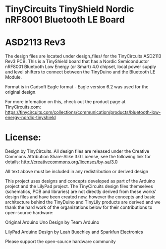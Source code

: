 # TinyCircuits TinyShield Nordic nRF8001 Bluetooth LE Board
# ASD2113 Rev3

The design files are located under design_files/ for the TinyCircuits ASD2113 Rev3 PCB.  This is a TinyShield board that has a Nordic Semiconductor nRF8001 Bluetooth Low Energy (or Smart) 4.0 chipset, local power supply and level shifters to connect between the TinyDuino and the Bluetooth LE Module. 

Format is in Cadsoft Eagle format - Eagle version 6.2 was used for the original design.

For more infomation on this, check out the product page at TinyCircuits.com: https://tinycircuits.com/collections/communication/products/bluetooth-low-energy-nordic-tinyshield



# License:

Design by TinyCircuits.
All design files are released under the Creative Commons Attribution Share-Alike 3.0 License, see the following link for details: http://creativecommons.org/licenses/by-sa/3.0

All text above must be included in any redistribution or derived design

This project uses designs and concepts developed as part of the Arduino project and the LilyPad project.  The TinyCircuits design files themselves (schematics, PCB and libraries) are not directly derived from these works' design files and have been created new, however the concepts and basic architecture behind the TinyDuino and TinyLily products are derived and we thank the hard work of the organizations below for their contributions to open-source hardware:
  
Original Arduino Uno Design by Team Arduino

LilyPad Arduino Design by Leah Buechley and Sparkfun Electronics

Please support the open-source hardware community 
